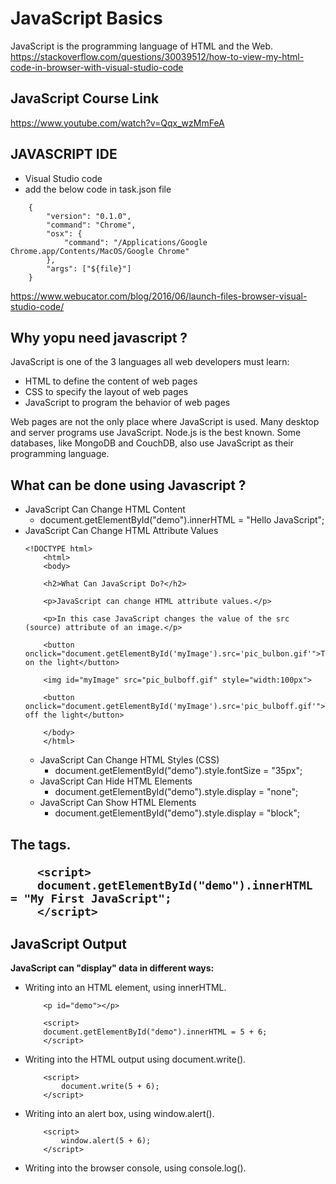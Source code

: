 # JavaScript Basics 
JavaScript is the programming language of HTML and the Web.  
https://stackoverflow.com/questions/30039512/how-to-view-my-html-code-in-browser-with-visual-studio-code 
##  JavaScript Course Link 
https://www.youtube.com/watch?v=Qqx_wzMmFeA
##  JAVASCRIPT IDE
- Visual Studio code
- add the below code in task.json file  
```
    {
        "version": "0.1.0",
        "command": "Chrome",
        "osx": {
            "command": "/Applications/Google Chrome.app/Contents/MacOS/Google Chrome"
        },
        "args": ["${file}"]
    }
```
https://www.webucator.com/blog/2016/06/launch-files-browser-visual-studio-code/

## Why yopu need javascript ?
JavaScript is one of the 3 languages all web developers must learn:  
- HTML to define the content of web pages
- CSS to specify the layout of web pages
- JavaScript to program the behavior of web pages 
  
Web pages are not the only place where JavaScript is used. Many desktop and server programs use JavaScript. Node.js is the best known. Some databases, like MongoDB and CouchDB, also use JavaScript as their programming language.  
  
## What can be done using Javascript ?
- JavaScript Can Change HTML Content 
    - document.getElementById("demo").innerHTML = "Hello JavaScript";
- JavaScript Can Change HTML Attribute Values
    ```
    <!DOCTYPE html>
        <html>
        <body>

        <h2>What Can JavaScript Do?</h2>

        <p>JavaScript can change HTML attribute values.</p>

        <p>In this case JavaScript changes the value of the src (source) attribute of an image.</p>

        <button onclick="document.getElementById('myImage').src='pic_bulbon.gif'">Turn on the light</button>

        <img id="myImage" src="pic_bulboff.gif" style="width:100px">

        <button onclick="document.getElementById('myImage').src='pic_bulboff.gif'">Turn off the light</button>

        </body>
        </html>
    ```
    - JavaScript Can Change HTML Styles (CSS)
        - document.getElementById("demo").style.fontSize = "35px";
    - JavaScript Can Hide HTML Elements
        - document.getElementById("demo").style.display = "none";
    - JavaScript Can Show HTML Elements
        - document.getElementById("demo").style.display = "block";
            
## The <script> Tag
- In HTML, JavaScript code is inserted between <script> and </script> tags.
    ```
        <script>
        document.getElementById("demo").innerHTML = "My First JavaScript";
        </script>
    ```    

## JavaScript Output
**JavaScript can "display" data in different ways:**  
  
- Writing into an HTML element, using innerHTML.
    ```
        <p id="demo"></p>

        <script>
        document.getElementById("demo").innerHTML = 5 + 6;
        </script>
    ```
- Writing into the HTML output using document.write().
    ```
        <script>
            document.write(5 + 6);
        </script>
    ```
- Writing into an alert box, using window.alert().
    ```
        <script>
            window.alert(5 + 6);
        </script>
    ```
- Writing into the browser console, using console.log().

